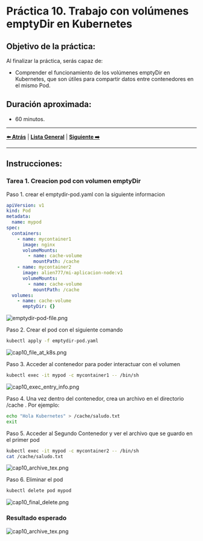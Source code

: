 # Práctica 10. Trabajo con volúmenes emptyDir en Kubernetes

## Objetivo de la práctica:
Al finalizar la práctica, serás capaz de:
- Comprender el funcionamiento de los volúmenes emptyDir en Kubernetes, que son útiles para compartir datos entre contenedores en el mismo Pod.

## Duración aproximada:
- 60 minutos.

---

**[⬅️ Atrás]()** | **[Lista General]()** | **[Siguiente ➡️]()**

---

## Instrucciones:

### Tarea 1. Creacion pod con volumen emptyDir

Paso 1. crear el emptydir-pod.yaml con la siguiente informacion

```yaml
apiVersion: v1
kind: Pod
metadata:
  name: mypod
spec:
  containers:
    - name: mycontainer1
      image: nginx
      volumeMounts:
        - name: cache-volume
          mountPath: /cache
    - name: mycontainer2
      image: alien777/mi-aplicacion-node:v1
      volumeMounts:
        - name: cache-volume
          mountPath: /cache
  volumes:
    - name: cache-volume
      emptyDir: {}
```
![emptydir-pod-file.png](../images/Capitulo%2010/emptydir-pod-file.png)

Paso 2. Crear el pod con el siguiente comando

```bash
kubectl apply -f emptydir-pod.yaml
```
![cap10_file_at_k8s.png](../images/Capitulo%2010/cap10_file_at_k8s.png)

Paso 3. Acceder al contenedor para poder interactuar con el volumen

```bash
kubectl exec -it mypod -c mycontainer1 -- /bin/sh
```
![cap10_exec_entry_info.png](../images/Capitulo%2010/cap10_exec_entry_info.png)


Paso 4. Una vez dentro del contenedor, crea un archivo en el directorio /cache . Por ejemplo:

```bash
echo "Hola Kubernetes" > /cache/saludo.txt
exit
```

Paso 5. Acceder al Segundo Contenedor y ver el archivo que se guardo en el primer pod

```bash
kubectl exec -it mypod -c mycontainer2 -- /bin/sh
cat /cache/saludo.txt
```

![cap10_archive_tex.png](../images/Capitulo%2010/cap10_archive_tex.png)


Paso 6. Eliminar el pod

```bash
kubectl delete pod mypod
```
![cap10_final_delete.png](../images/Capitulo%2010/cap10_final_delete.png)

### Resultado esperado


![cap10_archive_tex.png](../images/Capitulo%2010/cap10_archive_tex.png)
